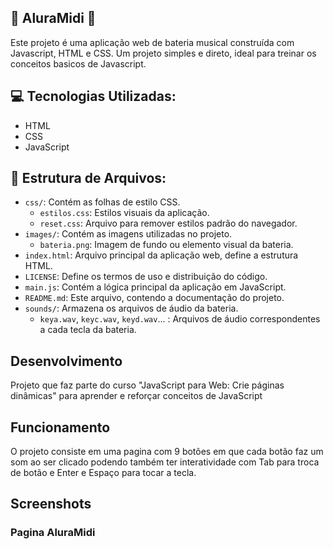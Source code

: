 ## 🎹 AluraMidi 🥁

Este projeto é uma aplicação web de bateria musical construída com Javascript, HTML e CSS. Um projeto simples e direto, ideal para treinar os conceitos basicos de Javascript.

## 💻 Tecnologias Utilizadas:

- HTML
- CSS
- JavaScript

## 📂 Estrutura de Arquivos:

- `css/`: Contém as folhas de estilo CSS.
    - `estilos.css`: Estilos visuais da aplicação.
    - `reset.css`: Arquivo para remover estilos padrão do navegador.
- `images/`: Contém as imagens utilizadas no projeto.
    - `bateria.png`: Imagem de fundo ou elemento visual da bateria.
- `index.html`: Arquivo principal da aplicação web, define a estrutura HTML.
- `LICENSE`: Define os termos de uso e distribuição do código.
- `main.js`: Contém a lógica principal da aplicação em JavaScript.
- `README.md`: Este arquivo, contendo a documentação do projeto.
- `sounds/`: Armazena os arquivos de áudio da bateria.
    - `keya.wav`, `keyc.wav`, `keyd.wav`... : Arquivos de áudio correspondentes a cada tecla da bateria.

## Desenvolvimento
Projeto que faz parte do curso "JavaScript para Web: Crie páginas dinâmicas" para aprender e reforçar conceitos de JavaScript

## Funcionamento
O projeto consiste em uma pagina com 9 botões em que cada botão faz um som ao ser clicado podendo também ter interatividade com Tab para troca de botão e Enter e Espaço para tocar a tecla.

## Screenshots

### Pagina AluraMidi
<img src="https://imgur.com/0p8xjbW.jpg" alt="">


